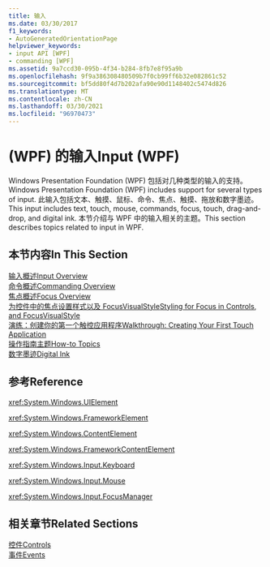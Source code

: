 ```yaml
---
title: 输入
ms.date: 03/30/2017
f1_keywords:
- AutoGeneratedOrientationPage
helpviewer_keywords:
- input API [WPF]
- commanding [WPF]
ms.assetid: 9a7ccd30-095b-4f34-b284-8fb7e8f95a9b
ms.openlocfilehash: 9f9a386308480509b7f0cb99ff6b32e082861c52
ms.sourcegitcommit: bf5dd80f4d7b202afa90e90d1148402c5474d826
ms.translationtype: MT
ms.contentlocale: zh-CN
ms.lasthandoff: 03/30/2021
ms.locfileid: "96970473"
---
```

# <a name="input-wpf"></a><span data-ttu-id="b1f77-102"> (WPF) 的输入</span><span class="sxs-lookup"><span data-stu-id="b1f77-102">Input (WPF)</span></span>
<span data-ttu-id="b1f77-103">Windows Presentation Foundation (WPF) 包括对几种类型的输入的支持。</span><span class="sxs-lookup"><span data-stu-id="b1f77-103">Windows Presentation Foundation (WPF) includes support for several types of input.</span></span> <span data-ttu-id="b1f77-104">此输入包括文本、触摸、鼠标、命令、焦点、触摸、拖放和数字墨迹。</span><span class="sxs-lookup"><span data-stu-id="b1f77-104">This input includes text, touch, mouse, commands, focus, touch, drag-and-drop, and digital ink.</span></span> <span data-ttu-id="b1f77-105">本节介绍与 WPF 中的输入相关的主题。</span><span class="sxs-lookup"><span data-stu-id="b1f77-105">This section describes topics related to input in WPF.</span></span>  
  
## <a name="in-this-section"></a><span data-ttu-id="b1f77-106">本节内容</span><span class="sxs-lookup"><span data-stu-id="b1f77-106">In This Section</span></span>  
 [<span data-ttu-id="b1f77-107">输入概述</span><span class="sxs-lookup"><span data-stu-id="b1f77-107">Input Overview</span></span>](input-overview.md)  
 [<span data-ttu-id="b1f77-108">命令概述</span><span class="sxs-lookup"><span data-stu-id="b1f77-108">Commanding Overview</span></span>](commanding-overview.md)  
 [<span data-ttu-id="b1f77-109">焦点概述</span><span class="sxs-lookup"><span data-stu-id="b1f77-109">Focus Overview</span></span>](focus-overview.md)  
 [<span data-ttu-id="b1f77-110">为控件中的焦点设置样式以及 FocusVisualStyle</span><span class="sxs-lookup"><span data-stu-id="b1f77-110">Styling for Focus in Controls, and FocusVisualStyle</span></span>](styling-for-focus-in-controls-and-focusvisualstyle.md)  
 [<span data-ttu-id="b1f77-111">演练：创建你的第一个触控应用程序</span><span class="sxs-lookup"><span data-stu-id="b1f77-111">Walkthrough: Creating Your First Touch Application</span></span>](walkthrough-creating-your-first-touch-application.md)  
 [<span data-ttu-id="b1f77-112">操作指南主题</span><span class="sxs-lookup"><span data-stu-id="b1f77-112">How-to Topics</span></span>](input-and-commands-how-to-topics.md)  
 [<span data-ttu-id="b1f77-113">数字墨迹</span><span class="sxs-lookup"><span data-stu-id="b1f77-113">Digital Ink</span></span>](digital-ink.md)  
  
## <a name="reference"></a><span data-ttu-id="b1f77-114">参考</span><span class="sxs-lookup"><span data-stu-id="b1f77-114">Reference</span></span>  
 <xref:System.Windows.UIElement>  
  
 <xref:System.Windows.FrameworkElement>  
  
 <xref:System.Windows.ContentElement>  
  
 <xref:System.Windows.FrameworkContentElement>  
  
 <xref:System.Windows.Input.Keyboard>  
  
 <xref:System.Windows.Input.Mouse>  
  
 <xref:System.Windows.Input.FocusManager>  
  
## <a name="related-sections"></a><span data-ttu-id="b1f77-115">相关章节</span><span class="sxs-lookup"><span data-stu-id="b1f77-115">Related Sections</span></span>  
 [<span data-ttu-id="b1f77-116">控件</span><span class="sxs-lookup"><span data-stu-id="b1f77-116">Controls</span></span>](../controls/index.md)  
  [<span data-ttu-id="b1f77-117">事件</span><span class="sxs-lookup"><span data-stu-id="b1f77-117">Events</span></span>](events-wpf.md)
